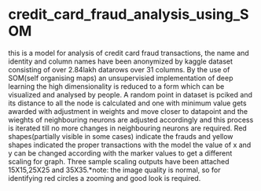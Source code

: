 # credit_card_fraud_analysis_using_SOM
this is a model for analysis of credit card fraud transactions, the name and identity and column names have been anonymized by kaggle dataset consisting of over 2.84lakh datarows over 31 columns.
By the use of SOM(self organising maps) an unsupervisied implementation of deep learning the high dimensionality is reduced to a form which can be visualized and analysed by people.
A random point in dataset is pciked and its distance to all the node is calculated and one with minimum value gets awarded with adjustment in weights and move closer to datapoint and the wieghts of neighbouring neurons are adjusted accordingly and this process is iterated till no more changes in neighbouring neurons are required.
Red shapes(partially visible in some cases) indicate the frauds and yellow shapes indicated the proper transactions 
with the model the value of x and y can be changed according with the marker values to get a different scaling for graph.
Three sample scaling outputs have been attached 15X15,25X25 and 35X35.*note: the image quality is normal, so for identifying red circles a zooming and good look is required.
